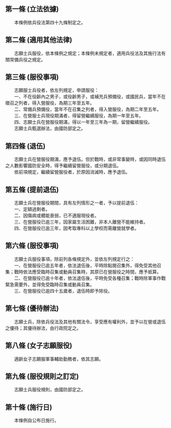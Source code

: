 第一條 (立法依據)
-----------------
　　本條例依兵役法第四十九條制定之。  


第二條 (適用其他法律)
---------------------
　　志願士兵服役，依本條例之規定；本條例未規定者，適用兵役法及其施行法有關常備兵役之規定。  


第三條 (服役事項)
-----------------
　　志願服士兵役者，依左列規定，申請服役：  
　　一、不在役齡內之男子，或役齡男子，或補充兵預備役，或國民兵，當年不在徵召之列者，得入營服役，為期三年至五年。  
　　二、常備兵預備役，當年不在召集之列者，得入營服役，為期二年至五年。  
　　三、在營服士兵現役期滿者，得留營繼續服役，為期一年至五年。  
　　四、志願士兵在營服役期滿，得以一年至三年為一期，留營繼續服役。  
　　志願士兵甄選辦法，由國防部定之。  


第四條 (退伍)
-------------
　　志願士兵在營服役期滿，應予退伍。但於戰時，或非常事變時，或因同時退伍之人數影響國防安全時，得予繼續留營服役，或分期退伍。  
　　依前項規定，繼續留營服役者，於原因消滅時，應予退伍。  


第五條 (提前退伍)
-----------------
　　志願士兵在營服役期間，具有左列情形之一者，予以提前退伍：  
　　一、定額過剩者。  
　　二、因傷病或體能衰弱，已不適服現役者。  
　　三、在營服役已逾三年，因家屬生活困難，非本人離營不能維持者。  
　　四、在營服役已逾三年，因考取專科以上學校而需離營就學者。  


第六條 (服役事項)
-----------------
　　志願士兵服役事項，除前列各條規定外，並依左列規定行之：  
　　一、在營服役已逾五年者，依法退伍後，平時除點閱召集外，得免受其他召集；戰時依法應受臨時召集或動員召集時，其原已在營服役之時間，應予抵算。  
　　二、在營服役已逾十年者，依法退伍後，平時免受各種召集；戰時除軍事作戰緊急需要外，並得免受臨時召集或動員召集。  
　　三、在營服役已逾四十五歲者，退伍時即予除役。  


第七條 (優待辦法)
-----------------
　　志願士兵，除依兵役法及其他有關法令，享受應有權利外，並予以在營或退伍之優待；其優待辦法，由行政院定之。  


第八條 (女子志願服役)
---------------------
　　適齡女子志願服軍事輔助勤務者，依其志願。  


第九條 (服役規則之訂定)
-----------------------
　　志願士兵服役規則，由國防部定之。  


第十條 (施行日)
---------------
　　本條例自公布日施行。